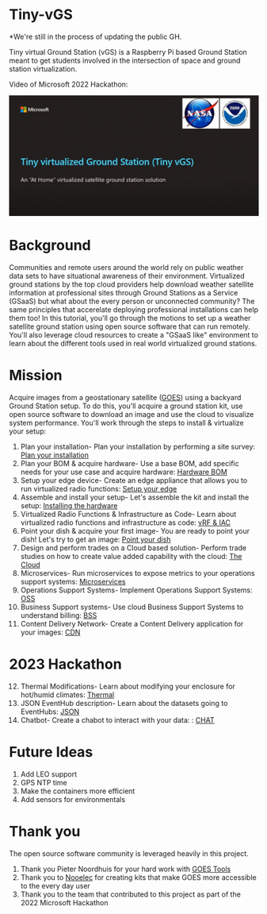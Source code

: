 # Tiny-vGS

*We're still in the process of updating the public GH.

Tiny virtual Ground Station (vGS) is a Raspberry Pi based Ground Station meant to get students involved in the intersection of space and ground station virtualization.

Video of Microsoft 2022 Hackathon:


[![Tiny vGS](https://github.com/FIU-ELF/Tiny-vGS/blob/main/Docs/Images/vid.JPG)](https://www.youtube.com/watch?v=BR16w32aYq8 "Tiny vGS")

# Background

Communities and remote users around the world rely on public weather data sets to have situational awareness of their environment. Virtualized ground stations by the top cloud providers help download weather satellite information at professional sites through Ground Stations as a Service (GSaaS) but what about the every person or unconnected community? The same principles that accerelate deploying professional installations can help them too! In this tutorial, you'll go through the motions to set up a weather satellite ground station using open source software that can run remotely. You'll also leverage cloud resources to create a "GSaaS like" environment to learn about the different tools used in real world virtualized ground stations.

# Mission 

Acquire images from a geostationary satellite ([GOES](/Docs/GOES.md)) using a backyard Ground Station setup. To do this, you'll acquire a ground station kit, use open source software to download an image and use the cloud to visualize system performance. You'll work through the steps to install & virtualize your setup:

1. Plan your installation- Plan your installation by performing a site survey: [Plan your installation](/Docs/PLANNING.md)
2. Plan your BOM & acquire hardware- Use a base BOM, add specific needs for your use case and acquire hardware: [Hardware BOM](/Docs/SAT_HARDWARE_BOM.md)
3. Setup your edge device- Create an edge appliance that allows you to run virtualized radio functions: [Setup your edge](/Docs/EDGE.md)
4. Assemble and install your setup- Let's assemble the kit and install the setup: [Installing the hardware](/Docs/INSTALL.md)
5. Virtualized Radio Functions & Infrastructure as Code- Learn about virtualized radio functions and infrastructure as code: [vRF & IAC](/Docs/IAC_VRF.md)
6. Point your dish & acquire your first image- You are ready to point your dish! Let's try to get an image: [Point your dish](/Docs/POINTING.md)
7. Design and perform trades on a Cloud based solution- Perform trade studies on how to create value added capability with the cloud: [The Cloud](/Docs/CLOUD.md)
8. Microservices- Run microservices to expose metrics to your operations support systems: [Microservices](/Docs/MICRO.md)
9. Operations Support Systems- Implement Operations Support Systems: [OSS](/Docs/OSS.md)
10. Business Support systems- Use cloud Business Support Systems to understand billing: [BSS](/Docs/BSS.md)
11. Content Delivery Network- Create a Content Delivery application for your images: [CDN](/Docs/CDN.md)

# 2023 Hackathon 
12. Thermal Modifications- Learn about modifying your enclosure for hot/humid climates: [Thermal](/Docs/THERMAL.md)
13. JSON EventHub description- Learn about the datasets going to EventHubs: [JSON](/Docs/JSON.md)
14. Chatbot- Create a chabot to interact with your data: : [CHAT](/Docs/CHAT.md)

# Future Ideas 

1. Add LEO support
2. GPS NTP time
3. Make the containers more efficient
4. Add sensors for environmentals

# Thank you

The open source software community is leveraged heavily in this project. 

1. Thank you Pieter Noordhuis for your hard work with [GOES Tools](https://github.com/pietern/goestools) 
2. Thank you to [Nooelec](https://www.nooelec.com/store/) for creating kits that make GOES more accessible to the every day user
3. Thank you to the team that contributed to this project as part of the 2022 Microsoft Hackathon 




